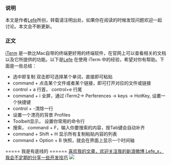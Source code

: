 ### 说明
本文是作者[Lefe](http://www.jianshu.com/p/88957fad1226)所创，转载请注明出处，如果你在阅读的时候发现问题欢迎一起讨论。本文会不断更新。
### 正文
[iTerm](http://www.iterm2.com/) 是一款比Mac自带的终端更好用的终端软件，在官网上可以查看相关的文档以及它所提供的功能。以下是[Lefe](http://www.jianshu.com/p/88957fad1226) 在使用 iTerm 中的经验，希望对你有帮助。下面是一些总结：
- 选中即复制
双击即可选择某个单词，直接即可粘贴
- command + 点击某个文件或者某个链接，即可打开对应的文件或链接
- control + a 行首， control+e 行尾
- command + i 全屏，通过 iTerm2-> Perferences -> keys -> HotKey, 设置一个快捷键
- control + -清除一行
- 设置一个漂亮的背景 Profiles
- Toolbelt显示， 设置你常用的命令行
- 搜索， command + F，输入你要搜索的内容，按Tab键会自动补齐
- command + Shift + H 显示所有复制粘贴内容的列表
- command + Option + B 快照，就会在界面上显示一个时间轴

===== 我是有底线的 ======
[喜欢我的文章，欢迎关注我的新浪微博 Lefe_x，我会不定期的分享一些开发技巧](http://www.weibo.com/5953150140/profile?rightmod=1&wvr=6&mod=personnumber&is_all=1)
![](http://upload-images.jianshu.io/upload_images/1664496-e409f16579811101.jpg)
